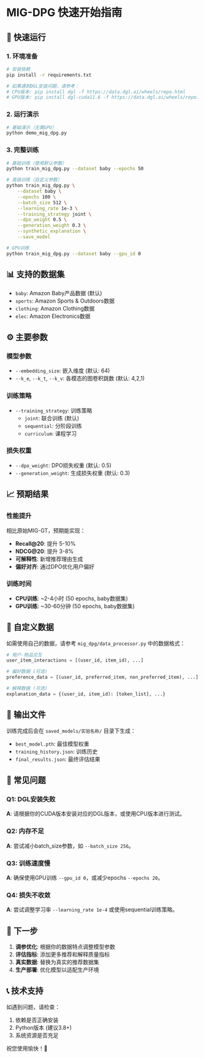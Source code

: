 # MIG-DPG 快速开始指南

## 🚀 快速运行

### 1. 环境准备

```bash
# 安装依赖
pip install -r requirements.txt

# 如果遇到DGL安装问题，请参考：
# CPU版本: pip install dgl -f https://data.dgl.ai/wheels/repo.html
# GPU版本: pip install dgl-cuda11.6 -f https://data.dgl.ai/wheels/repo.html (根据CUDA版本调整)
```

### 2. 运行演示

```bash
# 基础演示（无需GPU）
python demo_mig_dpg.py
```

### 3. 完整训练

```bash
# 基础训练（使用默认参数）
python train_mig_dpg.py --dataset baby --epochs 50

# 高级训练（自定义参数）
python train_mig_dpg.py \
    --dataset baby \
    --epochs 100 \
    --batch_size 512 \
    --learning_rate 1e-3 \
    --training_strategy joint \
    --dpo_weight 0.5 \
    --generation_weight 0.3 \
    --synthetic_explanation \
    --save_model

# GPU训练
python train_mig_dpg.py --dataset baby --gpu_id 0
```

## 📊 支持的数据集

- `baby`: Amazon Baby产品数据 (默认)
- `sports`: Amazon Sports & Outdoors数据  
- `clothing`: Amazon Clothing数据
- `elec`: Amazon Electronics数据

## ⚙️ 主要参数

### 模型参数
- `--embedding_size`: 嵌入维度 (默认: 64)
- `--k_e`, `--k_t`, `--k_v`: 各模态的图卷积跳数 (默认: 4,2,1)

### 训练策略
- `--training_strategy`: 训练策略
  - `joint`: 联合训练 (默认)
  - `sequential`: 分阶段训练
  - `curriculum`: 课程学习

### 损失权重
- `--dpo_weight`: DPO损失权重 (默认: 0.5)
- `--generation_weight`: 生成损失权重 (默认: 0.3)

## 📈 预期结果

### 性能提升
相比原始MIG-GT，预期能实现：
- **Recall@20**: 提升 5-10%
- **NDCG@20**: 提升 3-8%
- **可解释性**: 新增推荐理由生成
- **偏好对齐**: 通过DPO优化用户偏好

### 训练时间
- **CPU训练**: ~2-4小时 (50 epochs, baby数据集)
- **GPU训练**: ~30-60分钟 (50 epochs, baby数据集)

## 🔧 自定义数据

如需使用自己的数据，请参考 `mig_dpg/data_processor.py` 中的数据格式：

```python
# 用户-物品交互
user_item_interactions = [(user_id, item_id), ...]

# 偏好数据 (可选)
preference_data = [(user_id, preferred_item, non_preferred_item), ...]

# 解释数据 (可选)
explanation_data = {(user_id, item_id): [token_list], ...}
```

## 📝 输出文件

训练完成后会在 `saved_models/实验名称/` 目录下生成：

- `best_model.pth`: 最佳模型权重
- `training_history.json`: 训练历史
- `final_results.json`: 最终评估结果

## 🐛 常见问题

### Q1: DGL安装失败
**A**: 请根据你的CUDA版本安装对应的DGL版本，或使用CPU版本进行测试。

### Q2: 内存不足
**A**: 尝试减小batch_size参数，如 `--batch_size 256`。

### Q3: 训练速度慢
**A**: 确保使用GPU训练 `--gpu_id 0`，或减少epochs `--epochs 20`。

### Q4: 损失不收敛
**A**: 尝试调整学习率 `--learning_rate 1e-4` 或使用sequential训练策略。

## 🎯 下一步

1. **调参优化**: 根据你的数据特点调整模型参数
2. **评估指标**: 添加更多推荐和解释质量指标
3. **真实数据**: 替换为真实的推荐数据集
4. **生产部署**: 优化模型以适配生产环境

## 📞 技术支持

如遇到问题，请检查：
1. 依赖是否正确安装
2. Python版本 (建议3.8+)
3. 系统资源是否充足

祝您使用愉快！🌟 